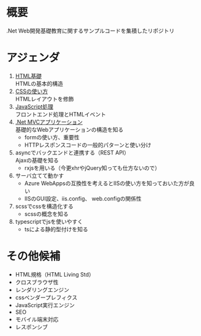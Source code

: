 # 概要
.Net Web開発基礎教育に関するサンプルコードを集積したリポジトリ

# アジェンダ

1. [HTML基礎](./1-StaticHtml/)  
HTMLの基本的構造
1. [CSSの使い方](./2-Style/)  
HTMLレイアウトを修飾
1. [JavaScript処理](./3-Js/)  
フロントエンド処理とHTMLイベント
4. [.Net MVCアプリケーション](./4-Mvc/)  
基礎的なWebアプリケーションの構造を知る
    - formの使い方、重要性
    - HTTPレスポンスコードの一般的パターンと使い分け
5. asyncでバックエンドと連携する（REST API）  
Ajaxの基礎を知る
    - rxjsを用いる（今更xhrやjQuery知っても仕方ないので）
6. サーバ立てて動かす
    - Azure WebAppsの互換性を考えるとIISの使い方を知っておいた方が良い
    - IISのGUI設定、iis.config、 web.configの関係性
6. scssでcssを構造化する
    - scssの概念を知る
6. typescriptでjsを使いやすく
    - tsによる静的型付けを知る

# その他候補
- HTML規格（HTML Living Std）
- クロスブラウザ性
- レンダリングエンジン
- cssベンダープレフィクス
- JavaScript実行エンジン
- SEO
- モバイル端末対応
- レスポンシブ
